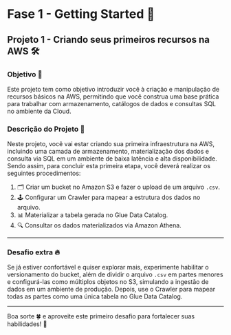 # Fase 1 - Getting Started 🚀

## Projeto 1 - Criando seus primeiros recursos na AWS 🛠️

### Objetivo 🎯
Este projeto tem como objetivo introduzir você à criação e manipulação de recursos básicos na AWS, permitindo que você construa uma base prática para trabalhar com armazenamento, catálogos de dados e consultas SQL no ambiente da Cloud.

### Descrição do Projeto 📜

Neste projeto, você vai estar criando sua primeira infraestrutura na AWS, incluindo uma camada de armazenamento, materialização dos dados e consulta via SQL em um ambiente de baixa latência e alta disponibilidade. Sendo assim, para concluir esta primeira etapa, você deverá realizar os seguintes procedimentos:

1. 🗂️ Criar um bucket no Amazon S3 e fazer o upload de um arquivo `.csv`.
2. 🕹️ Configurar um Crawler para mapear a estrutura dos dados no arquivo.
3. 📊 Materializar a tabela gerada no Glue Data Catalog.
4. 🔍 Consultar os dados materializados via Amazon Athena.

---

### Desafio extra 🔥
Se já estiver confortável e quiser explorar mais, experimente habilitar o versionamento do bucket, além de dividir o arquivo `.csv` em partes menores e configurá-las como múltiplos objetos no S3, simulando a ingestão de dados em um ambiente de produção. Depois, use o Crawler para mapear todas as partes como uma única tabela no Glue Data Catalog.

---

Boa sorte 🍀 e aproveite este primeiro desafio para fortalecer suas habilidades! 💪
